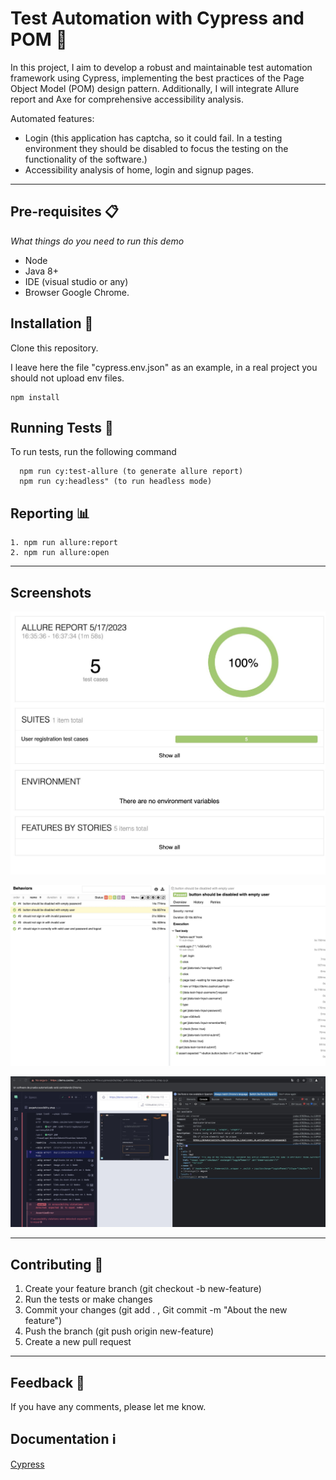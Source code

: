 
# Test Automation with Cypress and POM 🌳

In this project, I aim to develop a robust and maintainable test automation framework using Cypress, implementing the best practices of the Page Object Model (POM) design pattern. Additionally, I will integrate Allure report and Axe for comprehensive accessibility analysis.


Automated features:
* Login (this application has captcha, so it could fail. In a testing environment they should be disabled to focus the testing on the functionality of the software.)
* Accessibility analysis of home, login and signup pages.

---

## Pre-requisites 📋

_What things do you need to run this demo_ 

* Node
* Java 8+
* IDE (visual studio or any)
* Browser Google Chrome.

## Installation 🔧

Clone this repository.

I leave here the file "cypress.env.json" as an example, in a real project you should not upload env files.

```
npm install
```
    
## Running Tests 🔬

To run tests, run the following command

```
  npm run cy:test-allure (to generate allure report)
  npm run cy:headless" (to run headless mode)
```

## Reporting 📊 

```
1. npm run allure:report
2. npm run allure:open
```

---

## Screenshots

![Reporting](https://github.com/Bamndo/cypress-pom-demo/blob/main/assets/allure-2.jpg)

![Reporting](https://github.com/Bamndo/cypress-pom-demo/blob/main/assets/Allure-1.jpg)

![Accessibility analysis](https://github.com/Bamndo/cypress-pom-demo/blob/main/assets/AXE.jpg)


---

## Contributing 🫶

1. Create your feature branch (git checkout -b new-feature)
2. Run the tests or make changes
3. Commit your changes (git add . , Git commit -m "About the new feature")
4. Push the branch (git push origin new-feature)
5. Create a new pull request

---

## Feedback 📨

If you have any comments, please let me know.


## Documentation ℹ️

[Cypress](https://docs.cypress.io/guides/overview/why-cypress)
